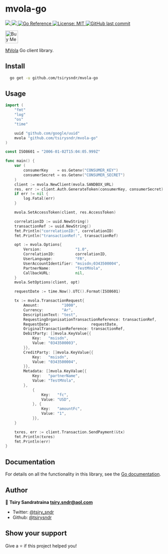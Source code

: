 <h1>mvola-go</h1>
<p>
	<a href="https://app.travis-ci.com/github/tsirysndr/mvola-go" target="_blank">
    <img src="https://app.travis-ci.com/tsirysndr/mvola-go.svg?branch=master" />
  </a>
  <a href="https://codecov.io/gh/tsirysndr/mvola-go" target="_blank">
    <img src="https://codecov.io/gh/tsirysndr/mvola-go/branch/master/graph/badge.svg?token=" />
  </a>
	<a href="https://pkg.go.dev/github.com/tsirysndr/mvola-go" target="_blank">
			<img alt="Go Reference" src="https://pkg.go.dev/badge/github.com/tsirysndr/mvola-go" />
		</a>
  <a href="#" target="_blank">
    <img alt="License: MIT" src="https://img.shields.io/badge/License-MIT-blue.svg" />
  </a>
  <a href="https://github.com/tsirysndr/mvola-go/commits/master">
  <img alt="GitHub last commit" src="https://img.shields.io/github/last-commit/tsirysndr/mvola-go">
  </a>
</p>

<p>
<a href="https://www.buymeacoffee.com/tsiry">
  <img src="https://cdn.buymeacoffee.com/buttons/v2/default-red.png" alt="Buy Me A Coffee" height="40" />
</a>
</p>

[MVola](https://www.mvola.mg/devportal) Go client library.

## Install

```sh
  go get -u github.com/tsirysndr/mvola-go
```

## Usage

```go
import (
	"fmt"
	"log"
	"os"
	"time"

	uuid "github.com/google/uuid"
	mvola "github.com/tsirysndr/mvola-go"
)

const ISO8601 = "2006-01-02T15:04:05.999Z"

func main() {
	var (
		consumerKey    = os.Getenv("CONSUMER_KEY")
		consumerSecret = os.Getenv("CONSUMER_SECRET")
	)
	client := mvola.NewClient(mvola.SANDBOX_URL)
	res, err := client.Auth.GenerateToken(consumerKey, consumerSecret)
	if err != nil {
		log.Fatal(err)
	}

	mvola.SetAccessToken(client, res.AccessToken)

	correlationID := uuid.NewString()
	transactionRef := uuid.NewString()
	fmt.Println("correlationID:", correlationID)
	fmt.Println("transactionRef:", transactionRef)

	opt := mvola.Options{
		Version:               "1.0",
		CorrelationID:         correlationID,
		UserLanguage:          "FR",
		UserAccountIdentifier: "msisdn;0343500004",
		PartnerName:           "TestMVola",
		CallbackURL:           nil,
	}
	mvola.SetOptions(client, opt)

	requestDate := time.Now().UTC().Format(ISO8601)

	tx := mvola.TransactionRequest{
		Amount:          "1000",
		Currency:        "Ar",
		DescriptionText: "test",
		RequestingOrganisationTransactionReference: transactionRef,
		RequestDate:                  requestDate,
		OriginalTransactionReference: transactionRef,
		DebitParty: []mvola.KeyValue{{
			Key:   "msisdn",
			Value: "0343500003",
		}},
		CreditParty: []mvola.KeyValue{{
			Key:   "msisdn",
			Value: "0343500004",
		}},
		Metadata: []mvola.KeyValue{{
			Key:   "partnerName",
			Value: "TestMVola",
		},
			{
				Key:   "fc",
				Value: "USD",
			}, {
				Key:   "amountFc",
				Value: "1",
			}},
	}

	txres, err := client.Transaction.SendPayment(&tx)
	fmt.Println(txres)
	fmt.Println(err)
}

```

## Documentation

For details on all the functionality in this library, see the [Go
documentation](https://pkg.go.dev/github.com/tsirysndr/mvola-go).

## Author

👤 **Tsiry Sandratraina <tsiry.sndr@aol.com>**

* Twitter: [@tsiry_sndr](https://twitter.com/tsiry_sndr)
* Github: [@tsirysndr](https://github.com/tsirysndr)

## Show your support

Give a ⭐️ if this project helped you!
